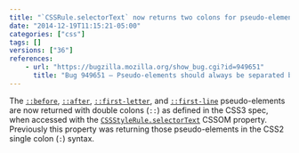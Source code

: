```yaml
---
title: "`CSSRule.selectorText` now returns two colons for pseudo-elements"
date: "2014-12-19T11:15:21-05:00"
categories: ["css"]
tags: []
versions: ["36"]
references:
    - url: "https://bugzilla.mozilla.org/show_bug.cgi?id=949651"
      title: "Bug 949651 – Pseudo-elements should always be separated by two colons in selectorText"
---
```

The [`::before`](https://developer.mozilla.org/docs/Web/CSS/::before), [`::after`](https://developer.mozilla.org/docs/Web/CSS/::after), [`::first-letter`](https://developer.mozilla.org/docs/Web/CSS/::first-letter), and [`::first-line`](https://developer.mozilla.org/docs/Web/CSS/::first-line) pseudo-elements are now returned with double colons (`::`) as defined in the CSS3 spec, when accessed with the [`CSSStyleRule.selectorText`](https://developer.mozilla.org/docs/Web/API/CSSStyleRule/selectorText) CSSOM property. Previously this property was returning those pseudo-elements in the CSS2 single colon (`:`) syntax.

